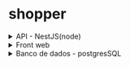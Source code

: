# shopper

<details>
<summary>API - NestJS(node)</summary>

## API - NestJS(node)
- https://shopper-0tsi.onrender.com/api

| Metodo |  Rota | Descricao |
|---|---|---|
| POST | user/create-driver | cadastrar motorista no banco |
| POST | user/create-passenger | cadastrar passageiro no banco |
| POST | user/create-vehicle | cadastrar veículo no banco |
| GET | user/driver | listar motoristas |
| GET | user/passenger | listar passageiros |
| GET | user/vehicle | listar veículos |
| POST | ride/estimate | calcula o trajeto e mostra o motorista |
| PATCH | ride/confirm | salva a viagem no banco |
| PATCH | {driver_id}/ride/{customer_id} | busca historico de viagens |

- Integrado aos serviços do google: Directions API, Routes API
- Prisma como ORM (gerenciador de banco)
- Testes unitários.
- Exceptions personalizados
- Documentação Swagger

```
#CRIAÇÃO DA API
- npm i -g @nestjs/cli
- nest new api
- cd api
- npm i --save-dev jest ts-jest @nestjs/testing @types/jest prisma
- npm i @nestjs/common class-validator class-transformer http-status-codes @nestjs/swagger swagger-ui-express @prisma/client @googlemaps/google-maps-services-js dotenv cors
- npx prisma init

#SETTINGS
- npx prisma migrate dev --name init
- npx prisma studio
- npm run test
- npm run test -- <nome-do-teste>
- npm run test -- --coverage
```

</details>

<details>
<summary>Front web</summary>

## Front web - React TypeScript
- https://shopper-ashy-three.vercel.app/
- Integrado aos serviços do google: Directions API, Maps API

</details>


<details>
<summary>Banco de dados - postgresSQL</summary>

## Banco de dados - postgresSQL

```mermaid
erDiagram
    MOTORISTA {
        Int id
        String nome
        String descricao
        Int quilometragem_minima_aceita
        Float custo_por_km
        String descricao_avaliacao
        Float nota_avaliacao
        DateTime data_nascimento
        Int id_veiculo
    }
    PASSAGEIRO {
        String id
        String nome
        String descricao
        DateTime data_nascimento
    }
    VEICULO {
        Int id
        String tipo_veiculo
        String cor_veiculo
        String nome
        String marca
        DateTime ano
        String placa
        String estado_atual_veiculo
    }
    HISTORICOVIAGENS {
        Int id
        Int id_motorista
        String id_passageiro
        String nome_motorista
        String duracao
        Float distancia
        String origem
        String destino
        DateTime data_inicio
        Json rota_google_api
        Float valor
        String status_viagem
    }

    MOTORISTA ||--|| VEICULO : "Possui"
    MOTORISTA ||--o{ HISTORICOVIAGENS : "Registra"
    PASSAGEIRO ||--o{ HISTORICOVIAGENS : "Participa"
```
- banco postgres SQL

</details>

